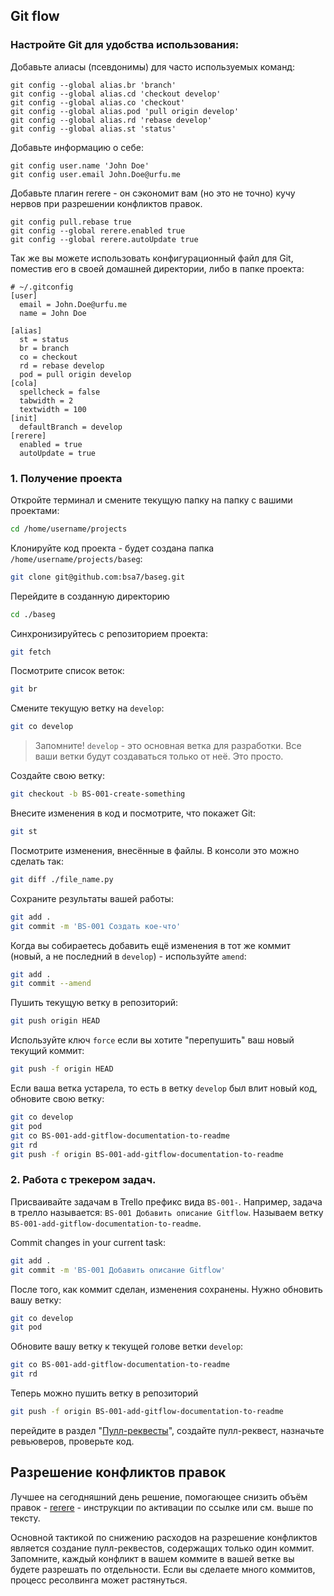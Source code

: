 ## Git flow

### Настройте Git для удобства использования:
Добавьте алиасы (псевдонимы) для часто используемых команд:
```
git config --global alias.br 'branch'
git config --global alias.cd 'checkout develop'
git config --global alias.co 'checkout'
git config --global alias.pod 'pull origin develop'
git config --global alias.rd 'rebase develop'
git config --global alias.st 'status'
```

Добавьте информацию о себе:
```
git config user.name 'John Doe'
git config user.email John.Doe@urfu.me
```

Добавьте плагин rerere - он сэкономит вам (но это не точно) кучу нервов при разрешении конфликтов правок.
```
git config pull.rebase true
git config --global rerere.enabled true
git config --global rerere.autoUpdate true
```

Так же вы можете использовать конфигурационный файл для Git, поместив его в своей домашней директории, либо в папке проекта:
```
# ~/.gitconfig
[user]
  email = John.Doe@urfu.me
  name = John Doe

[alias]
  st = status
  br = branch
  co = checkout
  rd = rebase develop
  pod = pull origin develop
[cola]
  spellcheck = false
  tabwidth = 2
  textwidth = 100
[init]
  defaultBranch = develop
[rerere]
  enabled = true
  autoUpdate = true
```

### 1. Получение проекта
Откройте терминал и смените текущую папку на папку с вашими проектами:
```bash
cd /home/username/projects
```

Клонируйте код проекта - будет создана папка `/home/username/projects/baseg`:
```bash
git clone git@github.com:bsa7/baseg.git
```

Перейдите в созданную директорию
```bash
cd ./baseg
```

Синхронизируйтесь с репозиторием проекта:
```bash
git fetch
```

Посмотрите список веток:
```bash
git br
```

Смените текущую ветку на `develop`:
```bash
git co develop
```

> Запомните! `develop` - это основная ветка для разработки. Все ваши ветки будут создаваться только от неё. Это просто.

Создайте свою ветку:
```bash
git checkout -b BS-001-create-something
```

Внесите изменения в код и посмотрите, что покажет Git:
```bash
git st
```

Посмотрите изменения, внесённые в файлы. В консоли это можно сделать так:
```bash
git diff ./file_name.py
```

Сохраните результаты вашей работы:
```bash
git add .
git commit -m 'BS-001 Создать кое-что'
```

Когда вы собираетесь добавить ещё изменения в тот же коммит (новый, а не последний в `develop`) - используйте `amend`:
```bash
git add .
git commit --amend
```

Пушить текущую ветку в репозиторий:
```bash
git push origin HEAD
```

Используйте ключ `force` если вы хотите "перепушить" ваш новый текущий коммит:
```bash
git push -f origin HEAD
```

Если ваша ветка устарела, то есть в ветку `develop` был влит новый код, обновите свою ветку:
```bash
git co develop
git pod
git co BS-001-add-gitflow-documentation-to-readme
git rd
git push -f origin BS-001-add-gitflow-documentation-to-readme
```

### 2. Работа с трекером задач.
Присваивайте задачам в Trello префикс вида `BS-001-`. Например, задача в трелло называется:
`BS-001 Добавить описание Gitflow`. Называем ветку `BS-001-add-gitflow-documentation-to-readme`.

Commit changes in your current task:
```bash
git add .
git commit -m 'BS-001 Добавить описание Gitflow'
```

После того, как коммит сделан, изменения сохранены. Нужно обновить вашу ветку:
```bash
git co develop
git pod
```

Обновите вашу ветку к текущей голове ветки `develop`:
```bash
git co BS-001-add-gitflow-documentation-to-readme
git rd
```

Теперь можно пушить ветку в репозиторий
```bash
git push -f origin BS-001-add-gitflow-documentation-to-readme
```

перейдите в раздел "[Пулл-реквесты](https://github.com/bsa7/baseg/pulls)", создайте пулл-реквест, назначьте ревьюверов, проверьте код.


## Разрешение конфликтов правок
Лучшее на сегодняшний день решение, помогающее снизить объём правок - [rerere](https://git-scm.com/book/ru/v2/%D0%98%D0%BD%D1%81%D1%82%D1%80%D1%83%D0%BC%D0%B5%D0%BD%D1%82%D1%8B-Git-Rerere) - инструкции по активации по ссылке или см. выше по тексту.

Основной тактикой по снижению расходов на разрешение конфликтов является создание пулл-реквестов, содержащих только один коммит. Запомните, каждый конфликт в вашем коммите в вашей ветке вы будете разрешать по отдельности. Если вы сделаете много коммитов, процесс ресолвинга может растянуться.
